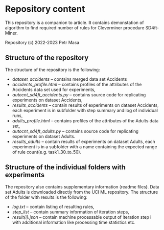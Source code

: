# Repository content

This repository is a companion to article. It contains demonstation of algorithm to find required number of rules for Cleverminer procedure
SD4ft-Miner.

Repository (c) 2022-2023 Petr Masa

## Structure of the repository

The structure of the repository is the following:

+ *dataset_accidents* – contains merged data set Accidents
+ *accidents_profile.html* – contains profiles of the attributes of the Accidents data set used for experiments,
+ *autocnt_sd4ft_accidents.py* – contains source code for replicating experiments on dataset Accidents,
+ *results_accidents* – contain results of experiments on dataset Accidents, each experiment is in subfolder with step summary and log of individual runs,
+ *adults_profile.html* – contains profiles of the attributes of the Adults data set,
+ *autocnt_sd4ft_adults.py* – contains source code for replicating experiments on dataset Adults.
+ *results_adults* – contain results of experiments on dataset Adults, each experiment is in a subfolder with a name containing the expected range of rule count(e.g. task1_30_to_50).

## Structure of the individual folders with experiments

The repository also contains supplementary information (readme files). Data set Adults is downloaded directly from the UCI ML repository. The structure of the folder with results is the following:

+ *log.txt* – contain listing of resulting rules,
+ *step_list* – contain summary information of iteration steps,
+ *result{i}.json* – contain machine processable output of iteration step i with additional information like processing time statistics etc.
